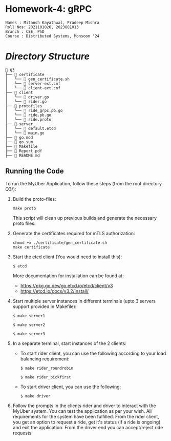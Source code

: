 # Homework-4: gRPC

```
Names : Mitansh Kayathwal, Pradeep Mishra
Roll Nos: 2021101026, 2023801013
Branch : CSE, PhD
Course : Distributed Systems, Monsoon '24
```

# **_Directory Structure_**

```
📁 Q3
├── 📁 certificate
│   └── 📄 gen_certificate.sh
│   └── 📄 server-ext.cnf
│   └── 📄 client-ext.cnf
├── 📁 client
│   └── 📄 driver.go
│   └── 📄 rider.go
├── 📁 protofiles
│   └── 📄 ride_grpc.pb.go
│   └── 📄 ride.pb.go
│   └── 📄 ride.proto
├── 📁 server
│   └── 📄 default.etcd
│   └── 📄 main.go
├── 📄 go.mod
├── 📄 go.sum
├── 📄 Makefile
├── 📄 Report.pdf
├── 📄 README.md
```

## Running the Code

To run the MyUber Application, follow these steps (from the root directory Q3/):

1. Build the proto-files:
   ```
   make proto
   ```
   
   This script will clean up previous builds and generate the necessary proto files.

2. Generate the certificates required for mTLS authorization:
   ```
   chmod +x ./certificate/gen_certificate.sh
   make certificate
   ```

3. Start the etcd client (You would need to install this):
    ```
    $ etcd
    ```

    More documentation for installation can be found at:
    - https://pkg.go.dev/go.etcd.io/etcd/client/v3
    - https://etcd.io/docs/v3.2/install/


2. Start multiple server instances in different terminals (upto 3 servers support provided in Makefile):
   ```
   $ make server1
   ```

   ```
   $ make server2
   ```

   ```
   $ make server3
   ```

3. In a separate terminal, start instances of the 2 clients:

   - To start rider client, you can use the following according to your load balancing requirement:
        ```
        $ make rider_roundrobin
        ```

        ```
        $ make rider_pickfirst
        ```

    - To start driver client, you can use the following:
        ```
        $ make driver
        ```

5. Follow the prompts in the clients rider and driver to interact with the MyUber system. You can test the application as per your wish. All requirements for the system have been fulfilled. From the rider client, you get an option to request a ride, get it's status (if a ride is ongoing) and exit the application. From the driver end you can accept/reject ride requests.
